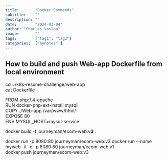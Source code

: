 ```yaml
---
title:       "Docker Commands"
subtitle:    ""
description: ""
date:        "2024-03-04"
author: "Charles Vosloo"
image:       ""
tags:        ["tag1", "tag2"]
categories:  ["mynotes" ]
---
```

## How to build and push Web-app Dockerfile from local environment
cd ~/k8s-resume-challenge/web-app  
cat Dockerfile

FROM php:7.4-apache   
RUN docker-php-ext-install mysqli   
COPY ./Web-app /var/www/html/     
EXPOSE 80    
ENV MYSQL_HOST=mysql-service    

docker build -t journeyman/ecom-web:v**3** .

docker run -p 8080:80 journeyman/ecom-web:v3 
docker run --name myweb -it -d  -p 8080:80 journeyman/ecom-web:v1     
docker push journeyman/ecom-web:v3   
